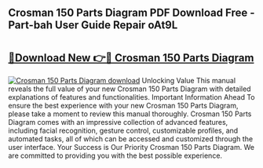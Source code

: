 ## Crosman 150 Parts Diagram PDF Download Free - Part-bah User Guide Repair oAt9L

# <h2><a href="http://dfk3sir.blite.top/?on=Crosman+150+Parts+Diagram">🔗Download New 👉🔴 Crosman 150 Parts Diagram</a></h2>

[![Crosman 150 Parts Diagram download](https://i.imgur.com/lujVjoI.png)](http://dfk3sir.blite.top/?on=Crosman+150+Parts+Diagram)
Unlocking Value This manual reveals the full value of your new Crosman 150 Parts Diagram with detailed explanations of features and functionalities. Important Information Ahead To ensure the best experience with your new Crosman 150 Parts Diagram, please take a moment to review this manual thoroughly. Crosman 150 Parts Diagram comes with an impressive collection of advanced features, including facial recognition, gesture control, customizable profiles, and automated tasks, all of which can be accessed and customized through the user interface. Your Success is Our Priority Crosman 150 Parts Diagram. We are committed to providing you with the best possible experience.

